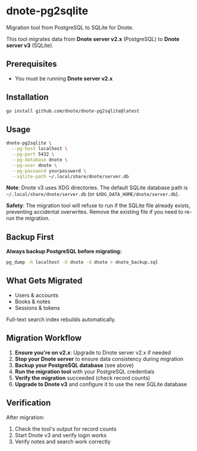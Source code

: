 # dnote-pg2sqlite

Migration tool from PostgreSQL to SQLite for Dnote.

This tool migrates data from **Dnote server v2.x** (PostgreSQL) to **Dnote server v3** (SQLite).

## Prerequisites

- You must be running **Dnote server v2.x**

## Installation

```bash
go install github.com/dnote/dnote-pg2sqlite@latest
```

## Usage

```bash
dnote-pg2sqlite \
  --pg-host localhost \
  --pg-port 5432 \
  --pg-database dnote \
  --pg-user dnote \
  --pg-password yourpassword \
  --sqlite-path ~/.local/share/dnote/server.db
```

**Note**: Dnote v3 uses XDG directories. The default SQLite database path is `~/.local/share/dnote/server.db` (or `$XDG_DATA_HOME/dnote/server.db`).

**Safety**: The migration tool will refuse to run if the SQLite file already exists, preventing accidental overwrites. Remove the existing file if you need to re-run the migration.

## Backup First

**Always backup PostgreSQL before migrating:**

```bash
pg_dump -h localhost -U dnote -d dnote > dnote_backup.sql
```

## What Gets Migrated

- Users & accounts
- Books & notes
- Sessions & tokens

Full-text search index rebuilds automatically.

## Migration Workflow

1. **Ensure you're on v2.x**: Upgrade to Dnote server v2.x if needed
2. **Stop your Dnote server** to ensure data consistency during migration
3. **Backup your PostgreSQL database** (see above)
4. **Run the migration tool** with your PostgreSQL credentials
5. **Verify the migration** succeeded (check record counts)
6. **Upgrade to Dnote v3** and configure it to use the new SQLite database

## Verification

After migration:

1. Check the tool's output for record counts
2. Start Dnote v3 and verify login works
3. Verify notes and search work correctly
